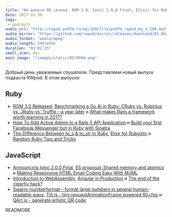 ```yaml
---
title: "04 выпуск 05 сезона. ROM 3.0, Ionic 2.0.0 Final, Elixir for Rubyists, Swarm-numberformat, Tilt.js, QArt.js и прочее"
date: 2017-01-30
tags:
 - podcasts
audio_url: "http://rwpod.podfm.ru/my/189/file/podfm_rwpod_my_4_189.mp3"
audio_mirror: "https://github.com/rwpod/mirror/releases/download/05.04/0504.mp3"
audio_format: "audio/mpeg"
audio_length: 59916984
duration: "01:02:25"
small_icon: mic
main_image: "/images/static/05/0504.png"
---
```


Добрый день уважаемые слушатели. Представляем новый выпуск подкаста RWpod. В этом выпуске:

## Ruby

 - [ROM 3.0 Released](http://rom-rb.org/blog/rom-3-0-released/), [Benchmarking a Go AI in Ruby: CRuby vs. Rubinius vs. JRuby vs. Truffle – a year later](https://pragtob.wordpress.com/2017/01/24/benchmarking-a-go-ai-in-ruby-cruby-vs-rubinius-vs-jruby-vs-truffle-a-year-later/) и [What makes Rails a framework worth learning in 2017?](https://www.quora.com/What-makes-Rails-a-framework-worth-learning-in-2017/answer/David-Heinemeier-Hansson?srid=tfS&share=1)
 - [How To Add Active Admin to a Rails 5 API Application](http://www.carlosramireziii.com/how-to-add-active-admin-to-a-rails-5-api-application.html) и [Build your first Facebook Messenger bot in Ruby with Sinatra](https://hackernoon.com/smooth-coordinator-1427dce17f00)
 - [The Difference Between to_s & to_str In Ruby](http://marcgg.com/blog/2017/01/23/ruby-to-s-to-str/), [Elixir for Rubyists](https://startlearningelixir.com/elixir-for-rubyists) и [Random Ruby Tips and Tricks](https://www.driftingruby.com/episodes/random-ruby-tips-and-tricks)

## JavaScript

 - [Announcing Ionic 2.0.0 Final](http://blog.ionic.io/announcing-ionic-2-0-0-final/), [ES proposal: Shared memory and atomics](http://www.2ality.com/2017/01/shared-array-buffer.html) и [Making Responsive HTML Email Coding Easy With MJML](https://www.smashingmagazine.com/2017/01/making-responsive-html-email-coding-easy-with-mjml/)
 - [Introduction to WebAssembly](https://rsms.me/wasm-intro), [Angular in Production](http://blog.mgechev.com/2017/01/17/angular-in-production/) и [The end of the clearfix hack?](https://rachelandrew.co.uk/archives/2017/01/24/the-end-of-the-clearfix-hack/)
 - [Swarm-numberformat - format large numbers in several human-readable ways](https://erosson.github.io/swarm-numberformat/), [Tilt.js - tiny requestAnimationFrame powered 60+fps](http://gijsroge.github.io/tilt.js/) и [QArt.js - generate artistic QR code](https://kciter.github.io/qart.js/)


READMORE
